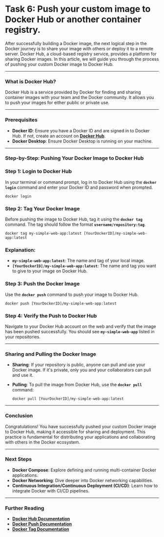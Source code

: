 # Task 6: Push your custom image to Docker Hub or another container registry.

After successfully building a Docker image, the next logical step in the Docker journey is to share your image with others or deploy it to a remote server. Docker Hub, a cloud-based registry service, provides a platform for sharing Docker images. In this article, we will guide you through the process of pushing your custom Docker image to Docker Hub.

---

### What is Docker Hub?

Docker Hub is a service provided by Docker for finding and sharing container images with your team and the Docker community. It allows you to push your images for either public or private use.

---

### Prerequisites

- **Docker ID**: Ensure you have a Docker ID and are signed in to Docker Hub. If not, create an account on **[Docker Hub](https://hub.docker.com/)**.
- **Docker Desktop**: Ensure Docker Desktop is running on your machine.

---

### Step-by-Step: Pushing Your Docker Image to Docker Hub

### **Step 1: Login to Docker Hub**

In your terminal or command prompt, log in to Docker Hub using the **`docker login`** command and enter your Docker ID and password when prompted.

```
docker login
```

### **Step 2: Tag Your Docker Image**

Before pushing the image to Docker Hub, tag it using the **`docker tag`** command. The tag should follow the format **`username/repository:tag`**.

```
docker tag my-simple-web-app:latest [YourDockerID]/my-simple-web-app:latest
```

### **Explanation:**

- **`my-simple-web-app:latest`**: The name and tag of your local image.
- **`[YourDockerID]/my-simple-web-app:latest`**: The name and tag you want to give to your image on Docker Hub.

### **Step 3: Push the Docker Image**

Use the **`docker push`** command to push your image to Docker Hub.

```
docker push [YourDockerID]/my-simple-web-app:latest
```

### **Step 4: Verify the Push to Docker Hub**

Navigate to your Docker Hub account on the web and verify that the image has been pushed successfully. You should see **`my-simple-web-app`** listed in your repositories.

---

### Sharing and Pulling the Docker Image

- **Sharing**: If your repository is public, anyone can pull and use your Docker image. If it's private, only you and your collaborators can pull and use it.
- **Pulling**: To pull the image from Docker Hub, use the **`docker pull`** command:
    
    ```
    docker pull [YourDockerID]/my-simple-web-app:latest
    ```
    

---

### Conclusion

Congratulations! You have successfully pushed your custom Docker image to Docker Hub, making it accessible for sharing and deployment. This practice is fundamental for distributing your applications and collaborating with others in the Docker ecosystem.

---

### Next Steps

- **Docker Compose**: Explore defining and running multi-container Docker applications.
- **Docker Networking**: Dive deeper into Docker networking capabilities.
- **Continuous Integration/Continuous Deployment (CI/CD)**: Learn how to integrate Docker with CI/CD pipelines.

---

### Further Reading

- **[Docker Hub Documentation](https://docs.docker.com/docker-hub/)**
- **[Docker Push Documentation](https://docs.docker.com/engine/reference/commandline/push/)**
- **[Docker Tag Documentation](https://docs.docker.com/engine/reference/commandline/tag/)**